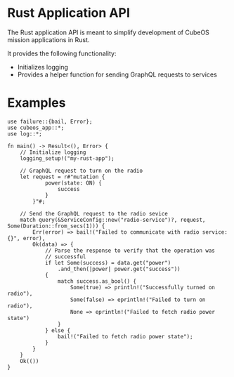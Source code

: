 # Rust Application API

The Rust application API is meant to simplify development of CubeOS mission applications in Rust.

It provides the following functionality:

- Initializes logging
- Provides a helper function for sending GraphQL requests to services

# Examples

```
use failure::{bail, Error};
use cubeos_app::*;
use log::*;

fn main() -> Result<(), Error> {
    // Initialize logging
    logging_setup!("my-rust-app");
    
    // GraphQL request to turn on the radio
    let request = r#"mutation {
            power(state: ON) {
                success
            }
        }"#;

    // Send the GraphQL request to the radio sevice
    match query(&ServiceConfig::new("radio-service")?, request, Some(Duration::from_secs(1))) {
        Err(error) => bail!("Failed to communicate with radio service: {}", error),
        Ok(data) => {
            // Parse the response to verify that the operation was
            // successful
            if let Some(success) = data.get("power")
                .and_then(|power| power.get("success"))
            {
                match success.as_bool() {
                    Some(true) => println!("Successfully turned on radio"),
                    Some(false) => eprintln!("Failed to turn on radio"),
                    None => eprintln!("Failed to fetch radio power state")
                }
            } else {
                bail!("Failed to fetch radio power state");
            }
        }
    }
    Ok(())
}
```